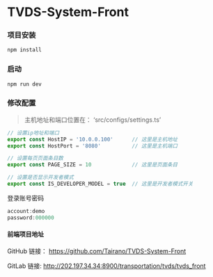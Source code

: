 # TVDS-System-Front

### 项目安装

```sh
npm install
```

### 启动

```sh
npm run dev
```

### 修改配置

> 主机地址和端口位置在： ‘src/configs/settings.ts’

```ts
// 设置ip地址和端口
export const HostIP = '10.0.0.100'		// 这里是主机地址
export const HostPort = '8080'			// 这里是主机端口

// 设置每页页面条目数
export const PAGE_SIZE = 10				// 这里是页面条目

// 设置是否显示开发者模式
export const IS_DEVELOPER_MODEL = true  // 这里是开发者模式开关
```

登录账号密码

```js
account:demo
password:000000
```

#### 前端项目地址

GitHub 链接： https://github.com/Tairano/TVDS-System-Front

GitLab 链接: http://202.197.34.34:8900/transportation/tvds/tvds_front

